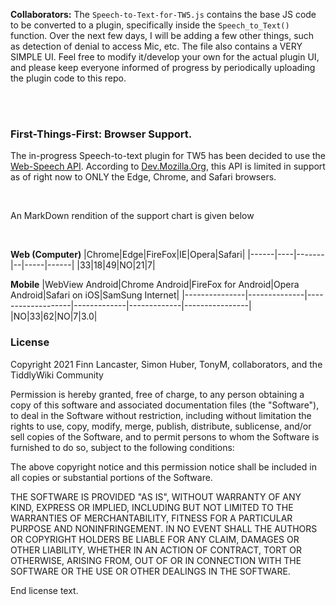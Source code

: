 **Collaborators:** The ``Speech-to-Text-for-TW5.js`` contains the base JS code to be converted to a plugin, specifically inside the ``Speech_to_Text()`` function. Over the next few days, I will be adding a few other things, such as detection of denial to access Mic, etc. The file also contains a VERY SIMPLE UI. Feel free to modify it/develop your own for the actual plugin UI, and please keep everyone informed of progress by periodically uploading the plugin code to this repo.

<br />
<br />

### First-Things-First: Browser Support.
The in-progress Speech-to-text plugin for TW5 has been decided to use the [Web-Speech API](https://www.google.com/intl/en/chrome/demos/speech.html). According to [Dev.Mozilla.Org](https://developer.mozilla.org/en-US/docs/Web/API/Web_Speech_API), this API is limited in support as of right now to ONLY the Edge, Chrome, and Safari browsers.

<br />

An MarkDown rendition of the support chart is given below

<br />

**Web (Computer)**
|Chrome|Edge|FireFox|IE|Opera|Safari|
|------|----|-------|--|-----|------|
|33|18|49|NO|21|7|

**Mobile**
|WebView Android|Chrome Android|FireFox for Android|Opera Android|Safari on iOS|SamSung Internet|
|---------------|--------------|-------------------|-------------|-------------|----------------|
|NO|33|62|NO|7|3.0|

### 


### License
Copyright 2021 Finn Lancaster, Simon Huber, TonyM, collaborators, and the TiddlyWiki Community

Permission is hereby granted, free of charge, to any person obtaining a copy of this software and associated documentation files (the "Software"), to deal in the Software without restriction, including without limitation the rights to use, copy, modify, merge, publish, distribute, sublicense, and/or sell copies of the Software, and to permit persons to whom the Software is furnished to do so, subject to the following conditions:

The above copyright notice and this permission notice shall be included in all copies or substantial portions of the Software.

THE SOFTWARE IS PROVIDED "AS IS", WITHOUT WARRANTY OF ANY KIND, EXPRESS OR IMPLIED, INCLUDING BUT NOT LIMITED TO THE WARRANTIES OF MERCHANTABILITY, FITNESS FOR A PARTICULAR PURPOSE AND NONINFRINGEMENT. IN NO EVENT SHALL THE AUTHORS OR COPYRIGHT HOLDERS BE LIABLE FOR ANY CLAIM, DAMAGES OR OTHER LIABILITY, WHETHER IN AN ACTION OF CONTRACT, TORT OR OTHERWISE, ARISING FROM, OUT OF OR IN CONNECTION WITH THE SOFTWARE OR THE USE OR OTHER DEALINGS IN THE SOFTWARE.

End license text.

